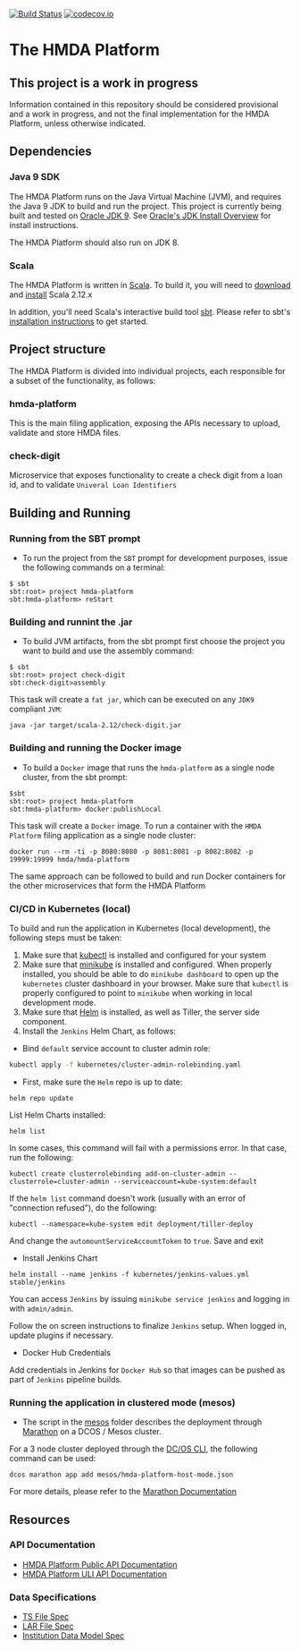 [![Build Status](https://travis-ci.org/cfpb/hmda-platform.svg?branch=1.x)](https://travis-ci.org/cfpb/hmda-platform) [![codecov.io](https://codecov.io/github/cfpb/hmda-platform/coverage.svg?branch=master)](https://codecov.io/github/cfpb/hmda-platform?branch=master)

# The HMDA Platform

## This project is a work in progress

Information contained in this repository should be considered provisional and a work in progress, and not the final implementation for the HMDA Platform, unless otherwise indicated.


## Dependencies

### Java 9 SDK

The HMDA Platform runs on the Java Virtual Machine (JVM), and requires the Java 9 JDK to build and run the project. This project is currently being built and tested on [Oracle JDK 9](http://www.oracle.com/technetwork/java/javase/downloads/jdk8-downloads-2133151.html). See [Oracle's JDK Install Overview](http://docs.oracle.com/javase/9/docs/technotes/guides/install/install_overview.html) for install instructions.

The HMDA Platform should also run on JDK 8.

### Scala

The HMDA Platform is written in [Scala](http://www.scala-lang.org/). To build it, you will need to [download](http://www.scala-lang.org/download/) and [install](http://www.scala-lang.org/download/install.html) Scala 2.12.x

In addition, you'll need Scala's interactive build tool [sbt](https://www.scala-sbt.org/). Please refer to sbt's [installation instructions](https://www.scala-sbt.org/1.x/docs/Setup.html) to get started.

## Project structure

The HMDA Platform is divided into individual projects, each responsible for a subset of the functionality, as follows:

### hmda-platform

This is the main filing application, exposing the APIs necessary to upload, validate and store HMDA files. 

### check-digit 

Microservice that exposes functionality to create a check digit from a loan id, and to validate `Univeral Loan Identifiers` 


## Building and Running

### Running from the SBT prompt

* To run the project from the `SBT` prompt for development purposes, issue the following commands on a terminal:

```shell
$ sbt
sbt:root> project hmda-platform
sbt:hmda-platform> reStart
```


### Building and runnint the .jar

* To build JVM artifacts, from the sbt prompt first choose the project you want to build and use the assembly command:

```shell
$ sbt
sbt:root> project check-digit
sbt:check-digit>assembly
```
This task will create a `fat jar`, which can be executed on any `JDK9` compliant `JVM`:

`java -jar target/scala-2.12/check-digit.jar`

### Building and running the Docker image

* To build a `Docker` image that runs the `hmda-platform` as a single node cluster, from the sbt prompt:

```shell
$sbt
sbt:root> project hmda-platform
sbt:hmda-platform> docker:publishLocal
```
This task will create a `Docker` image. To run a container with the `HMDA Platform` filing application as a single node cluster:

`docker run --rm -ti -p 8080:8080 -p 8081:8081 -p 8082:8082 -p 19999:19999 hmda/hmda-platform` 

The same approach can be followed to build and run Docker containers for the other microservices that form the HMDA Platform

### CI/CD in Kubernetes (local)

To build and run the application in Kubernetes (local development), the following steps must be taken:

1. Make sure that [kubectl](https://kubernetes.io/docs/tasks/tools/install-kubectl/) is installed and configured for your system
2. Make sure that [minikube](https://kubernetes.io/docs/tasks/tools/install-minikube/) is installed and configured. When properly
installed, you should be able to do `minikube dashboard` to open up the `kubernetes` cluster dashboard in your browser. Make sure that
`kubectl` is properly configured to point to `minikube` when working in local development mode.
3. Make sure that [Helm](https://helm.sh/) is installed, as well as Tiller, the server side component.
4. Install the `Jenkins` Helm Chart, as follows:

* Bind `default` service account to cluster admin role: 

```bash
kubectl apply -f kubernetes/cluster-admin-rolebinding.yaml
```

* First, make sure the `Helm` repo is up to date:

```shell
helm repo update
```

List Helm Charts installed:

```shell
helm list
```

In some cases, this command will fail with a permissions error. In that case, run the following:

```shell
kubectl create clusterrolebinding add-on-cluster-admin --clusterrole=cluster-admin --serviceaccount=kube-system:default
```

If the `helm list` command doesn't work (usually with an error of "connection refused"), do the following:

```shell
kubectl --namespace=kube-system edit deployment/tiller-deploy
```

And change the `automountServiceAccountToken` to `true`. Save and exit

* Install Jenkins Chart

```shell
helm install --name jenkins -f kubernetes/jenkins-values.yml stable/jenkins
```

You can access `Jenkins` by issuing `minikube service jenkins` and logging in with `admin/admin`.

Follow the on screen instructions to finalize `Jenkins` setup. When logged in, update plugins if necessary.

* Docker Hub Credentials

Add credentials in Jenkins for `Docker Hub` so that images can be pushed as part of `Jenkins` pipeline builds.




### Running the application in clustered mode (mesos)

* The script in the [mesos](../../mesos) folder describes the deployment through [Marathon](https://mesosphere.github.io/marathon/) on a DCOS / Mesos cluster.

For a 3 node cluster deployed through the [DC/OS CLI](https://docs.mesosphere.com/1.10/cli/), the following command can be used:

```shell
dcos marathon app add mesos/hmda-platform-host-mode.json
```

For more details, please refer to the [Marathon Documentation](https://mesosphere.github.io/marathon/)

## Resources

### API Documentation

* [HMDA Platform Public API Documentation](api/public-api.md)
* [HMDA Platform ULI API Documentation](api/uli.md)

### Data Specifications

* [TS File Spec](spec/2018_File_Spec_TS.csv)
* [LAR File Spec](spec/2018_File_Spec_LAR.csv)
* [Institution Data Model Spec](spec/2018_Institution_Data_Model_Spec)

